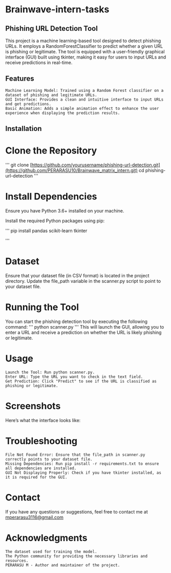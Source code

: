 # Brainwave-intern-tasks

## Phishing URL Detection Tool

This project is a machine learning-based tool designed to detect phishing URLs. It employs a RandomForestClassifier to predict whether a given URL is phishing or legitimate. The tool is equipped with a user-friendly graphical interface (GUI) built using tkinter, making it easy for users to input URLs and receive predictions in real-time.

## Features

    Machine Learning Model: Trained using a Random Forest classifier on a dataset of phishing and legitimate URLs.
    GUI Interface: Provides a clean and intuitive interface to input URLs and get predictions.
    Basic Animation: Adds a simple animation effect to enhance the user experience when displaying the prediction results.

## Installation
 # Clone the Repository
'''
git clone [https://github.com/yourusername/phishing-url-detection.git](https://github.com/PERARASU10/Brainwave_matrix_intern.git)
cd phishing-url-detection
'''

# Install Dependencies

Ensure you have Python 3.6+ installed on your machine.

Install the required Python packages using pip:

'''
pip install pandas scikit-learn tkinter

'''

# Dataset

Ensure that your dataset file (in CSV format) is located in the project directory. Update the file_path variable in the scanner.py script to point to your dataset file.

# Running the Tool

You can start the phishing detection tool by executing the following command:
'''
python scanner.py
'''
This will launch the GUI, allowing you to enter a URL and receive a prediction on whether the URL is likely phishing or legitimate.

# Usage

    Launch the Tool: Run python scanner.py.
    Enter URL: Type the URL you want to check in the text field.
    Get Prediction: Click "Predict" to see if the URL is classified as phishing or legitimate.

# Screenshots

Here’s what the interface looks like:


# Troubleshooting

    File Not Found Error: Ensure that the file_path in scanner.py correctly points to your dataset file.
    Missing Dependencies: Run pip install -r requirements.txt to ensure all dependencies are installed.
    GUI Not Displaying Properly: Check if you have tkinter installed, as it is required for the GUI.

# Contact

If you have any questions or suggestions, feel free to contact me at mperarasu3116@gmail.com

# Acknowledgments

    The dataset used for training the model.
    The Python community for providing the necessary libraries and resources.
    PERARASU M - Author and maintainer of the project.
